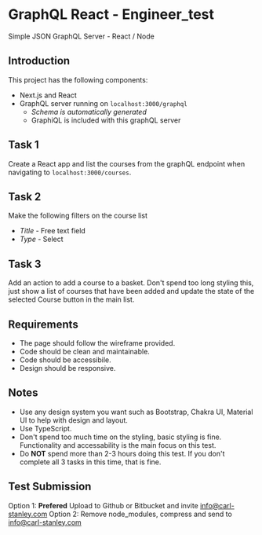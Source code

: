 # GraphQL React - Engineer_test
Simple JSON GraphQL Server - React / Node

## Introduction

This project has the following components:

- Next.js and React
- GraphQL server running on `localhost:3000/graphql`
  - *Schema is automatically generated*
  - GraphiQL is included with this graphQL server

## Task 1

Create a React app and list the courses from the graphQL endpoint when navigating to `localhost:3000/courses`.

## Task 2

Make the following filters on the course list 
- *Title* - Free text field
- *Type* - Select

## Task 3

Add an action to add a course to a basket.
Don't spend too long styling this, just show a list of courses that have been added and update the state of the selected Course button in the main list.

## Requirements

- The page should follow the wireframe provided.
- Code should be clean and maintainable.
- Code should be accessibile.
- Design should be responsive.

## Notes

- Use any design system you want such as Bootstrap, Chakra UI, Material UI to help with design and layout.
- Use TypeScript.
- Don't spend too much time on the styling, basic styling is fine. Functionality and accessability is the main focus on this test.
- Do **NOT** spend more than 2-3 hours doing this test. If you don't complete all 3 tasks in this time, that is fine.

## Test Submission

Option 1: **Prefered** Upload to Github or Bitbucket and invite info@carl-stanley.com
Option 2: Remove node_modules, compress and send to info@carl-stanley.com

